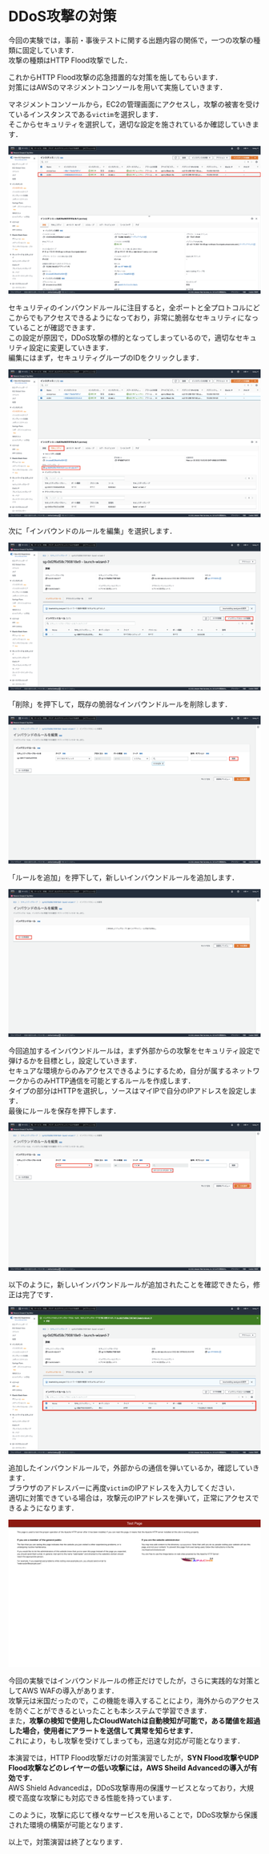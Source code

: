 # DDoS攻撃の対策
今回の実験では，事前・事後テストに関する出題内容の関係で，一つの攻撃の種類に固定しています．  
攻撃の種類はHTTP Flood攻撃でした．

これからHTTP Flood攻撃の応急措置的な対策を施してもらいます．  
対策にはAWSのマネジメントコンソールを用いて実施していきます．  

マネジメントコンソールから，EC2の管理画面にアクセスし，攻撃の被害を受けているインスタンスである`victim`を選択します．  
そこからセキュリティを選択して，適切な設定を施されているか確認していきます．  

![](img/ans/01.png)

セキュリティのインバウンドルールに注目すると，全ポートと全プロトコルにどこからでもアクセスできるようになっており，非常に脆弱なセキュリティになっていることが確認できます．  
この設定が原因で，DDoS攻撃の標的となってしまっているので，適切なセキュリティ設定に変更していきます．  
編集にはまず，セキュリティグループのIDをクリックします．

![](img/ans/02.png)

次に「インバウンドのルールを編集」を選択します．

![](img/ans/03.png)

「削除」を押下して，既存の脆弱なインバウンドルールを削除します．

![](img/ans/04.png)

「ルールを追加」を押下して，新しいインバウンドルールを追加します．

![](img/ans/05.png)

今回追加するインバウンドルールは，まず外部からの攻撃をセキュリティ設定で弾けるかを目標とし，設定していきます．  
セキュアな環境からのみアクセスできるようにするため，自分が属するネットワークからのみHTTP通信を可能とするルールを作成します．  
タイプの部分はHTTPを選択し，ソースはマイIPで自分のIPアドレスを設定します．  
最後にルールを保存を押下します．

![](img/ans/06.png)

以下のように，新しいインバウンドルールが追加されたことを確認できたら，修正は完了です．

![](img/ans/07.png)

追加したインバウンドルールで，外部からの通信を弾いているか，確認していきます．  
ブラウザのアドレスバーに再度`victim`のIPアドレスを入力してください．   
適切に対策できている場合は，攻撃元のIPアドレスを弾いて，正常にアクセスできるようになります．

![](img/ans/08.png)

今回の実験ではインバウンドルールの修正だけでしたが，さらに実践的な対策としてAWS WAFの導入があります．  
攻撃元は米国だったので，この機能を導入することにより，海外からのアクセスを防ぐことができるといったことも本システムで学習できます．  
また，**攻撃の検知で使用したCloudWatchは自動検知が可能で，ある閾値を超過した場合，使用者にアラートを送信して異常を知らせます．**  
これにより，もし攻撃を受けてしまっても，迅速な対応が可能となります．

本演習では，HTTP Flood攻撃だけの対策演習でしたが，**SYN Flood攻撃やUDP Flood攻撃などのレイヤーの低い攻撃には，AWS Sheild Advancedの導入が有効です．**  
AWS Shield Advancedは，DDoS攻撃専用の保護サービスとなっており，大規模で高度な攻撃にも対応できる性能を持っています．  

このように，攻撃に応じて様々なサービスを用いることで，DDoS攻撃から保護された環境の構築が可能となります．

以上で，対策演習は終了となります．  
